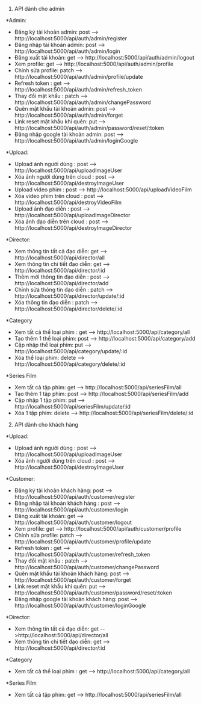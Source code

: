 1. API dành cho admin

\*Admin:

- Đăng ký tài khoản admin: post --> http://localhost:5000/api/auth/admin/register
- Đăng nhập tài khoản admin: post --> http://localhost:5000/api/auth/admin/login
- Đăng xuất tài khoản: get --> http://localhost:5000/api/auth/admin/logout
- Xem profile: get --> http://localhost:5000/api/auth/admin/profile
- Chỉnh sửa profile: patch --> http://localhost:5000/api/auth/admin/profile/update
- Refresh token : get --> http://localhost:5000/api/auth/admin/refresh_token
- Thay đổi mật khẩu : patch --> http://localhost:5000/api/auth/admin/changePassword
- Quên mật khẩu tài khoản admin: post --> http://localhost:5000/api/auth/admin/forget
- Link reset mật khẩu khi quên: put --> http://localhost:5000/api/auth/admin/password/reset/:token
- Đăng nhập google tài khoản admin: post --> http://localhost:5000/api/auth/admin/loginGoogle

\*Upload:

- Upload ảnh người dùng : post --> http://localhost:5000/api/uploadImageUser
- Xóa ảnh người dùng trên cloud : post --> http://localhost:5000/api/destroyImageUser
- Upload video phim : post --> http://localhost:5000/api/uploadVideoFilm
- Xóa video phim trên cloud : post --> http://localhost:5000/api/destroyVideoFilm
- Upload ảnh đạo diễn : post --> http://localhost:5000/api/uploadImageDirector
- Xóa ảnh đạo diễn trên cloud : post --> http://localhost:5000/api/destroyImageDirector

\*Director:

- Xem thông tin tất cả đạo diễn: get --> http://localhost:5000/api/director/all
- Xem thông tin chi tiết đạo diễn: get --> http://localhost:5000/api/director/:id
- Thêm mới thông tin đạo diễn : post --> http://localhost:5000/api/director/add
- Chỉnh sửa thông tin đạo diễn : patch --> http://localhost:5000/api/director/update/:id
- Xóa thông tin đạo diễn : patch --> http://localhost:5000/api/director/delete/:id

\*Category

- Xem tất cả thể loại phim : get --> http://localhost:5000/api/category/all
- Tạo thêm 1 thể loại phim: post --> http://localhost:5000/api/category/add
- Cập nhập thể loại phim: put --> http://localhost:5000/api/category/update/:id
- Xóa thể loại phim: delete --> http://localhost:5000/api/category/delete/:id

\*Series Film

- Xem tất cả tập phim: get --> http://localhost:5000/api/seriesFilm/all
- Tạo thêm 1 tập phim: post --> http://localhost:5000/api/seriesFilm/add
- Cập nhập 1 tập phim: put --> http://localhost:5000/api/seriesFilm/update/:id
- Xóa 1 tập phim: delete --> http://localhost:5000/api/seriesFilm/delete/:id

2. API dành cho khách hàng

\*Upload:

- Upload ảnh người dùng : post --> http://localhost:5000/api/uploadImageUser
- Xóa ảnh người dùng trên cloud : post --> http://localhost:5000/api/destroyImageUser

\*Customer:

- Đăng ký tài khoản khách hàng: post --> http://localhost:5000/api/auth/customer/register
- Đăng nhập tài khoản khách hàng : post --> http://localhost:5000/api/auth/customer/login
- Đăng xuất tài khoản: get --> http://localhost:5000/api/auth/customer/logout
- Xem profile: get --> http://localhost:5000/api/auth/customer/profile
- Chỉnh sửa profile: patch --> http://localhost:5000/api/auth/customer/profile/update
- Refresh token : get --> http://localhost:5000/api/auth/customer/refresh_token
- Thay đổi mật khẩu : patch --> http://localhost:5000/api/auth/customer/changePassword
- Quên mật khẩu tài khoản khách hàng: post --> http://localhost:5000/api/auth/customer/forget
- Link reset mật khẩu khi quên: put --> http://localhost:5000/api/auth/customer/password/reset/:token
- Đăng nhập google tài khoản khách hàng: post --> http://localhost:5000/api/auth/customer/loginGoogle

\*Director:

- Xem thông tin tất cả đạo diễn: get -->http://localhost:5000/api/director/all
- Xem thông tin chi tiết đạo diễn: get --> http://localhost:5000/api/director/:id

\*Category

- Xem tất cả thể loại phim : get --> http://localhost:5000/api/category/all

\*Series Film

- Xem tất cả tập phim: get --> http://localhost:5000/api/seriesFilm/all
